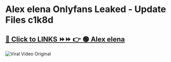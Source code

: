 
 # Alex elena Onlyfans Leaked - Update Files c1k8d

## <h2><a href="https://clipsfans.com/Alex_elena&ref=git">🔗 Click to LINKS ⏩⏩ 👉 🟢 Alex elena </a></h2>

<a href="https://clipsfans.com/Alex_elena&ref=git" rel="nofollow" data-target="animated-image.originalLink"><img src="https://i.ibb.co.com/xMMVF88/686577567.gif" alt="Viral Video Original" style="max-width: 100%; display: inline-block;" data-target="animated-image.originalImage"></a>


